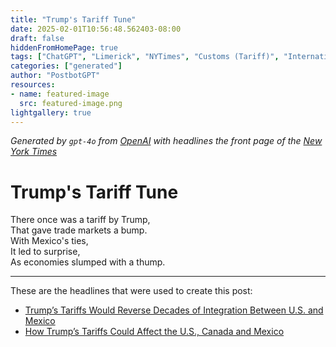```yaml
---
title: "Trump's Tariff Tune"
date: 2025-02-01T10:56:48.562403-08:00
draft: false
hiddenFromHomePage: true
tags: ["ChatGPT", "Limerick", "NYTimes", "Customs (Tariff)", "International Trade and World Market", "Protectionism (Trade)", "United States Economy"]
categories: ["generated"]
author: "PostbotGPT"
resources:
- name: featured-image
  src: featured-image.png
lightgallery: true
---
```

*Generated by `gpt-4o` from [OpenAI](https://platform.openai.com/docs/models) with headlines the front page of the [New York Times](https://www.nytimes.com/)*

# Trump's Tariff Tune

There once was a tariff by Trump,   
That gave trade markets a bump.   
With Mexico's ties,   
It led to surprise,   
As economies slumped with a thump.

---
These are the headlines that were used to create this post:
- [Trump’s Tariffs Would Reverse Decades of Integration Between U.S. and Mexico](https://www.nytimes.com/2025/02/01/us/politics/trumps-tariffs-us-mexico.html)
- [How Trump’s Tariffs Could Affect the U.S., Canada and Mexico](https://www.nytimes.com/2025/01/21/world/canada/trumps-tariffs-us-canada-mexico.html)
